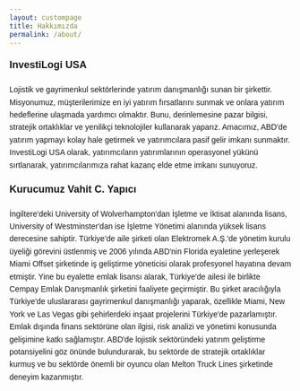 ```yaml
---
layout: custompage
title: Hakkımızda
permalink: /about/
---
```


<div style="font-family: Arial, sans-serif; line-height: 1.6;">

<p style="font-size: 18px; font-weight: bold;">InvestiLogi USA</p>
<p>Lojistik ve gayrimenkul sektörlerinde yatırım danışmanlığı sunan bir şirkettir. Misyonumuz, müşterilerimize en iyi yatırım fırsatlarını sunmak ve onlara yatırım hedeflerine ulaşmada yardımcı olmaktır. Bunu, derinlemesine pazar bilgisi, stratejik ortaklıklar ve yenilikçi teknolojiler kullanarak yaparız. Amacımız, ABD'de yatırım yapmayı kolay hale getirmek ve yatırımcılara pasif gelir imkanı sunmaktır. InvestiLogi USA olarak, yatırımcıların yatırımlarının operasyonel yükünü sırtlanarak, yatırımcılarımıza rahat kazanç elde etme imkanı sunuyoruz.</p>

<p style="font-size: 18px; font-weight: bold;">Kurucumuz Vahit C. Yapıcı</p>
<p>İngiltere'deki University of Wolverhampton'dan İşletme ve İktisat alanında lisans, University of Westminster'dan ise İşletme Yönetimi alanında yüksek lisans derecesine sahiptir. Türkiye’de aile şirketi olan Elektromek A.Ş.'de yönetim kurulu üyeliği görevini üstlenmiş ve 2006 yılında ABD'nin Florida eyaletine yerleşerek Miami Offset şirketinde iş geliştirme yöneticisi olarak profesyonel hayatına devam etmiştir. Yine bu eyalette emlak lisansı alarak, Türkiye'de ailesi ile birlikte Cempay Emlak Danışmanlık şirketini faaliyete geçirmiştir. Bu şirket aracılığıyla Türkiye'de uluslararası gayrimenkul danışmanlığı yaparak, özellikle Miami, New York ve Las Vegas gibi şehirlerdeki inşaat projelerini Türkiye'de pazarlamıştır. Emlak dışında finans sektörüne olan ilgisi, risk analizi ve yönetimi konusunda gelişimine katkı sağlamıştır. ABD'de lojistik sektöründeki yatırım geliştirme potansiyelini göz önünde bulundurarak, bu sektörde de stratejik ortaklıklar kurmuş ve bu sektörde önemli bir oyuncu olan Melton Truck Lines şirketinde deneyim kazanmıştır.</p>


</div>
